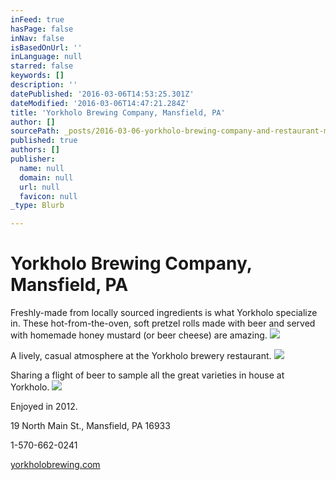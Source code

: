 ```yaml
---
inFeed: true
hasPage: false
inNav: false
isBasedOnUrl: ''
inLanguage: null
starred: false
keywords: []
description: ''
datePublished: '2016-03-06T14:53:25.301Z'
dateModified: '2016-03-06T14:47:21.284Z'
title: 'Yorkholo Brewing Company, Mansfield, PA'
author: []
sourcePath: _posts/2016-03-06-yorkholo-brewing-company-and-restaurant-mansfield-pa.md
published: true
authors: []
publisher:
  name: null
  domain: null
  url: null
  favicon: null
_type: Blurb

---
```

# Yorkholo Brewing Company, Mansfield, PA

Freshly-made from locally sourced ingredients is what Yorkholo specialize in. These hot-from-the-oven, soft pretzel rolls made with beer and served with homemade honey mustard (or beer cheese) are amazing.
![](https://s3-us-west-2.amazonaws.com/the-grid-img/p/4a3cdc96866929aceeb2aa77b809450f70381a80.jpg)

A lively, casual atmosphere at the Yorkholo brewery restaurant.
![](https://the-grid-user-content.s3-us-west-2.amazonaws.com/5f8115c8-2bb2-43b1-9afe-31033491eb2f.jpg)

Sharing a flight of beer to sample all the great varieties in house at Yorkholo.
![](https://the-grid-user-content.s3-us-west-2.amazonaws.com/f8cbc3b0-ec90-422c-b1c0-7efef034b0ff.jpg)

Enjoyed in 2012\.            

19 North Main St., Mansfield, PA 16933

1-570-662-0241

[yorkholobrewing.com][0]

[0]: http://www.yorkholobrewing.com/